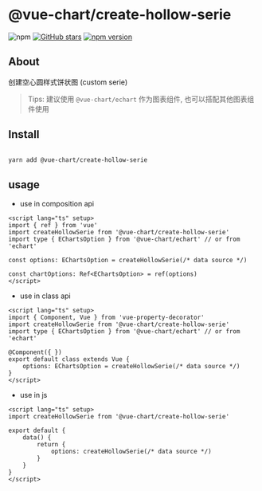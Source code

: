 # @vue-chart/create-hollow-serie

![npm](https://img.shields.io/npm/dw/@vue-chart/create-hollow-serie.svg)
[![GitHub stars](https://img.shields.io/github/stars/halo951/@vue-chart/create-hollow-serie.svg?style=social&label=@vue-chart/create-hollow-serie)](https://github.com/halo951/@vue-chart/create-hollow-serie)
[![npm version](https://badge.fury.io/js/@vue-chart/create-hollow-serie.svg)](https://badge.fury.io/js/@vue-chart/create-hollow-serie)

## About

创建空心圆样式饼状图 (custom serie)

> Tips: 建议使用 `@vue-chart/echart` 作为图表组件, 也可以搭配其他图表组件使用

## Install

```bash

yarn add @vue-chart/create-hollow-serie

```

## usage

- use in composition api

```vue
<script lang="ts" setup>
import { ref } from 'vue'
import createHollowSerie from '@vue-chart/create-hollow-serie'
import type { EChartsOption } from '@vue-chart/echart' // or from 'echart'

const options: EChartsOption = createHollowSerie(/* data source */)

const chartOptions: Ref<EChartsOption> = ref(options)
</script>
```

- use in class api

```vue
<script lang="ts" setup>
import { Component, Vue } from 'vue-property-decorator'
import createHollowSerie from '@vue-chart/create-hollow-serie'
import type { EChartsOption } from '@vue-chart/echart' // or from 'echart'

@Component({ })
export default class extends Vue {
    options: EChartsOption = createHollowSerie(/* data source */)
}
</script>
```

- use in js

```vue
<script lang="ts" setup>
import createHollowSerie from '@vue-chart/create-hollow-serie'

export default {
    data() {
        return {
            options: createHollowSerie(/* data source */)
        }
    }
}
</script>
```